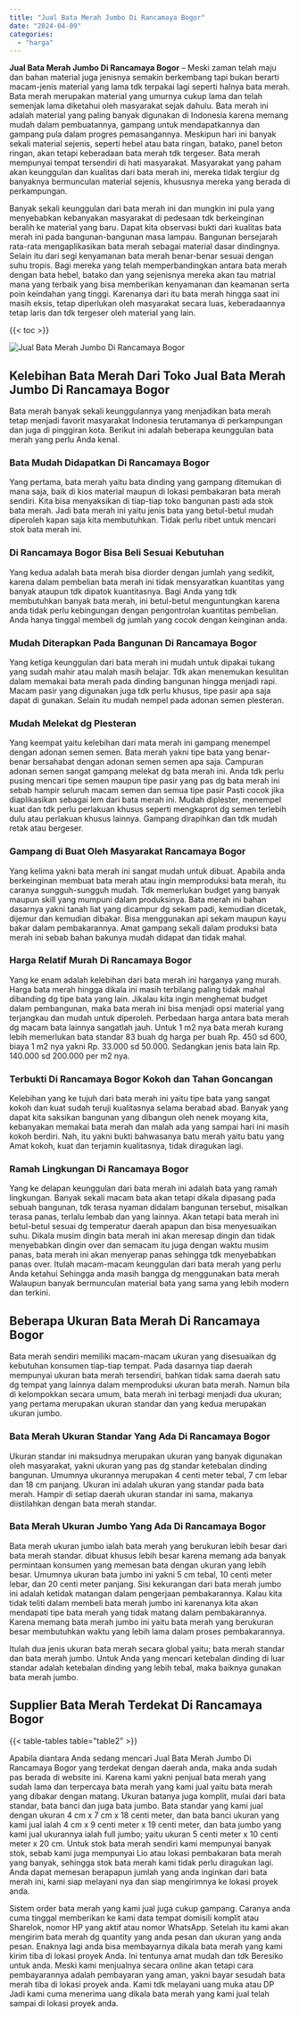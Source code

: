 ```yaml
---
title: "Jual Bata Merah Jumbo Di Rancamaya Bogor"
date: "2024-04-09"
categories: 
  - "harga"
---
```


**Jual Bata Merah Jumbo Di Rancamaya Bogor** – Meski zaman telah maju dan bahan material juga jenisnya semakin berkembang tapi bukan berarti macam-jenis material yang lama tdk terpakai lagi seperti halnya bata merah. Bata merah merupakan material yang umurnya cukup lama dan telah semenjak lama diketahui oleh masyarakat sejak dahulu. Bata merah ini adalah material yang paling banyak digunakan di Indonesia karena memang mudah dalam pembuatannya, gampang untuk mendapatkannya dan gampang pula dalam progres pemasangannya. Meskipun hari ini banyak sekali material sejenis, seperti hebel atau bata ringan, batako, panel beton ringan, akan tetapi keberadaan bata merah tdk tergeser. Bata merah mempunyai tempat tersendiri di hati masyarakat. Masyarakat yang paham akan keunggulan dan kualitas dari bata merah ini, mereka tidak tergiur dg banyaknya bermunculan material sejenis, khususnya mereka yang berada di perkampungan.

Banyak sekali keunggulan dari bata merah ini dan mungkin ini pula yang menyebabkan kebanyakan masyarakat di pedesaan tdk berkeinginan beralih ke material yang baru. Dapat kita observasi bukti dari kualitas bata merah ini pada bangunan-bangunan masa lampau. Bangunan bersejarah rata-rata mengaplikasikan bata merah sebagai material dasar dindingnya. Selain itu dari segi kenyamanan bata merah benar-benar sesuai dengan suhu tropis. Bagi mereka yang telah memperbandingkan antara bata merah dengan bata hebel, batako dan yang sejenisnya mereka akan tau matrial mana yang terbaik yang bisa memberikan kenyamanan dan keamanan serta poin keindahan yang tinggi. Karenanya dari itu bata merah hingga saat ini masih eksis, tetap diperlukan oleh masyarakat secara luas, keberadaannya tetap laris dan tdk tergeser oleh material yang lain.

{{< toc >}}

![Jual Bata Merah Jumbo Di Rancamaya Bogor](/images/jual-bata-merah-05.png)

## Kelebihan Bata Merah Dari Toko Jual Bata Merah Jumbo Di Rancamaya Bogor

Bata merah banyak sekali keunggulannya yang menjadikan bata merah tetap menjadi favorit masyarakat Indonesia terutamanya di perkampungan dan juga di pinggiran kota. Berikut ini adalah beberapa keunggulan bata merah yang perlu Anda kenal.

### Bata Mudah Didapatkan Di Rancamaya Bogor

Yang pertama, bata merah yaitu bata dinding yang gampang ditemukan di mana saja, baik di kios material maupun di lokasi pembakaran bata merah sendiri. Kita bisa menyaksikan di tiap-tiap toko bangunan pasti ada stok bata merah. Jadi bata merah ini yaitu jenis bata yang betul-betul mudah diperoleh kapan saja kita membutuhkan. Tidak perlu ribet untuk mencari stok bata merah ini.

### Di Rancamaya Bogor Bisa Beli Sesuai Kebutuhan

Yang kedua adalah bata merah bisa diorder dengan jumlah yang sedikit, karena dalam pembelian bata merah ini tidak mensyaratkan kuantitas yang banyak ataupun tdk dipatok kuantitasnya. Bagi Anda yang tdk membutuhkan banyak bata merah, ini betul-betul menguntungkan karena anda tidak perlu kebingungan dengan pengontrolan kuantitas pembelian. Anda hanya tinggal membeli dg jumlah yang cocok dengan keinginan anda.

### Mudah Diterapkan Pada Bangunan Di Rancamaya Bogor

Yang ketiga keunggulan dari bata merah ini mudah untuk dipakai tukang yang sudah mahir atau malah masih belajar. Tdk akan menemukan kesulitan dalam memakai bata merah pada dinding bangunan hingga menjadi rapi. Macam pasir yang digunakan juga tdk perlu khusus, tipe pasir apa saja dapat di gunakan. Selain itu mudah nempel pada adonan semen plesteran.

### Mudah Melekat dg Plesteran

Yang keempat yaitu kelebihan dari mata merah ini gampang menempel dengan adonan semen semen. Bata merah yakni tipe bata yang benar-benar bersahabat dengan adonan semen semen apa saja. Campuran adonan semen sangat gampang melekat dg bata merah ini. Anda tdk perlu pusing mencari tipe semen maupun tipe pasir yang pas dg bata merah ini sebab hampir seluruh macam semen dan semua tipe pasir Pasti cocok jika diaplikasikan sebagai lem dari bata merah ini. Mudah diplester, menempel kuat dan tdk perlu perlakuan khusus seperti mengkaprot dg semen terlebih dulu atau perlakuan khusus lainnya. Gampang dirapihkan dan tdk mudah retak atau bergeser.

### Gampang di Buat Oleh Masyarakat Rancamaya Bogor

Yang kelima yakni bata merah ini sangat mudah untuk dibuat. Apabila anda berkeinginan membuat bata merah atau ingin memproduksi bata merah, itu caranya sungguh-sungguh mudah. Tdk memerlukan budget yang banyak maupun skill yang mumpuni dalam produksinya. Bata merah ini bahan dasarnya yakni tanah liat yang dicampur dg sekam padi, kemudian dicetak, dijemur dan kemudian dibakar. Bisa menggunakan api sekam maupun kayu bakar dalam pembakarannya. Amat gampang sekali dalam produksi bata merah ini sebab bahan bakunya mudah didapat dan tidak mahal.

### Harga Relatif Murah Di Rancamaya Bogor

Yang ke enam adalah kelebihan dari bata merah ini harganya yang murah. Harga bata merah hingga dikala ini masih terbilang paling tidak mahal dibanding dg tipe bata yang lain. Jikalau kita ingin menghemat budget dalam pembangunan, maka bata merah ini bisa menjadi opsi material yang terjangkau dan mudah untuk diperoleh. Perbedaan harga antara bata merah dg macam bata lainnya sangatlah jauh. Untuk 1 m2 nya bata merah kurang lebih memerlukan bata standar 83 buah dg harga per buah Rp. 450 sd 600, biaya 1 m2 nya yakni Rp. 33.000 sd 50.000. Sedangkan jenis bata lain Rp. 140.000 sd 200.000 per m2 nya.

### Terbukti Di Rancamaya Bogor Kokoh dan Tahan Goncangan

Kelebihan yang ke tujuh dari bata merah ini yaitu tipe bata yang sangat kokoh dan kuat sudah teruji kualitasnya selama berabad abad. Banyak yang dapat kita saksikan bangunan yang dibangun oleh nenek moyang kita, kebanyakan memakai bata merah dan malah ada yang sampai hari ini masih kokoh berdiri. Nah, itu yakni bukti bahwasanya batu merah yaitu batu yang Amat kokoh, kuat dan terjamin kualitasnya, tidak diragukan lagi.

### Ramah Lingkungan Di Rancamaya Bogor

Yang ke delapan keunggulan dari bata merah ini adalah bata yang ramah lingkungan. Banyak sekali macam bata akan tetapi dikala dipasang pada sebuah bangunan, tdk terasa nyaman didalam bangunan tersebut, misalkan terasa panas, terlalu lembab dan yang lainnya. Akan tetapi bata merah ini betul-betul sesuai dg temperatur daerah apapun dan bisa menyesuaikan suhu. Dikala musim dingin bata merah ini akan meresap dingin dan tidak menyebabkan dingin over dan semacam itu juga dengan waktu musim panas, bata merah ini akan menyerap panas sehingga tdk menyebabkan panas over. Itulah macam-macam keunggulan dari bata merah yang perlu Anda ketahui Sehingga anda masih bangga dg menggunakan bata merah Walaupun banyak bermunculan material bata yang sama yang lebih modern dan terkini.

## Beberapa Ukuran Bata Merah Di Rancamaya Bogor

Bata merah sendiri memiliki macam-macam ukuran yang disesuaikan dg kebutuhan konsumen tiap-tiap tempat. Pada dasarnya tiap daerah mempunyai ukuran bata merah tersendiri, bahkan tidak sama daerah satu dg tempat yang lainnya dalam memproduksi ukuran bata merah. Namun bila di kelompokkan secara umum, bata merah ini terbagi menjadi dua ukuran; yang pertama merupakan ukuran standar dan yang kedua merupakan ukuran jumbo.

### Bata Merah Ukuran Standar Yang Ada Di Rancamaya Bogor

Ukuran standar ini maksudnya merupakan ukuran yang banyak digunakan oleh masyarakat, yakni ukuran yang pas dg standar ketebalan dinding bangunan. Umumnya ukurannya merupakan 4 centi meter tebal, 7 cm lebar dan 18 cm panjang. Ukuran ini adalah ukuran yang standar pada bata merah. Hampir di setiap daerah ukuran standar ini sama, makanya diistilahkan dengan bata merah standar.

### Bata Merah Ukuran Jumbo Yang Ada Di Rancamaya Bogor

Bata merah ukuran jumbo ialah bata merah yang berukuran lebih besar dari bata merah standar. dibuat khusus lebih besar karena memang ada banyak permintaan konsumen yang memesan bata dengan ukuran yang lebih besar. Umumnya ukuran bata jumbo ini yakni 5 cm tebal, 10 centi meter lebar, dan 20 centi meter panjang. Sisi kekurangan dari bata merah jumbo ini adalah ketidak matangan dalam pengerjaan pembakarannya. Kalau kita tidak teliti dalam membeli bata merah jumbo ini karenanya kita akan mendapati tipe bata merah yang tidak matang dalam pembakarannya. Karena memang bata merah jumbo ini yaitu bata merah yang berukuran besar membutuhkan waktu yang lebih lama dalam proses pembakarannya.

Itulah dua jenis ukuran bata merah secara global yaitu; bata merah standar dan bata merah jumbo. Untuk Anda yang mencari ketebalan dinding di luar standar adalah ketebalan dinding yang lebih tebal, maka baiknya gunakan bata merah jumbo.

## Supplier Bata Merah Terdekat Di Rancamaya Bogor

{{< table-tables table="table2" >}}

Apabila diantara Anda sedang mencari Jual Bata Merah Jumbo Di Rancamaya Bogor yang terdekat dengan daerah anda, maka anda sudah pas berada di website ini. Karena kami yakni penjual bata merah yang sudah lama dan terpercaya bata merah yang kami jual yaitu bata merah yang dibakar dengan matang. Ukuran batanya juga komplit, mulai dari bata standar, bata banci dan juga bata jumbo. Bata standar yang kami jual dengan ukuran 4 cm x 7 cm x 18 centi meter, dan bata banci ukuran yang kami jual ialah 4 cm x 9 centi meter x 19 centi meter, dan bata jumbo yang kami jual ukurannya ialah full jumbo; yaitu ukuran 5 centi meter x 10 centi meter x 20 cm. Untuk stok bata merah sendiri kami mempunyai banyak stok, sebab kami juga mempunyai Lio atau lokasi pembakaran bata merah yang banyak, sehingga stok bata merah kami tidak perlu diragukan lagi. Anda dapat memesan berapapun jumlah yang anda inginkan dari bata merah ini, kami siap melayani nya dan siap mengirimnya ke lokasi proyek anda.

Sistem order bata merah yang kami jual juga cukup gampang. Caranya anda cuma tinggal memberikan ke kami data tempat domisili komplit atau Sharelok, nomor HP yang aktif atau nomor WhatsApp. Setelah itu kami akan mengirim bata merah dg quantity yang anda pesan dan ukuran yang anda pesan. Enaknya lagi anda bisa membayarnya dikala bata merah yang kami kirim tiba di lokasi proyek Anda. Ini tentunya amat mudah dan tdk Beresiko untuk anda. Meski kami menjualnya secara online akan tetapi cara pembayarannya adalah pembayaran yang aman, yakni bayar sesudah bata merah tiba di lokasi proyek anda. Kami tdk melayani uang muka atau DP Jadi kami cuma menerima uang dikala bata merah yang kami jual telah sampai di lokasi proyek anda.
